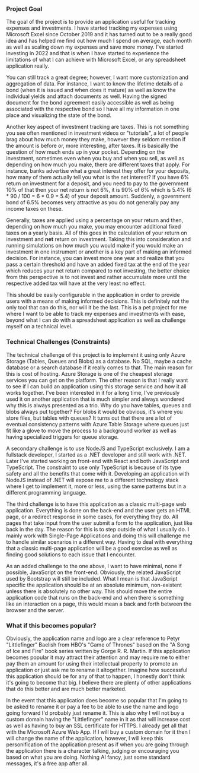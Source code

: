 ### Project Goal

The goal of the project is to provide an application useful for tracking expenses and investments. I have started tracking my expenses using Microsoft Excel since October 2019 and it has turned out to be a really good idea and has helped me find out how much I spend on average, each month as well as scaling down my expenses and save more money. I've started investing in 2022 and that is when I have started to experience the limitations of what I can achieve with Microsoft Excel, or any spreadsheet application really.

You can still track a great degree; however, I want more customization and aggregation of data. For instance, I want to know the lifetime details of a bond (when it is issued and when does it mature) as well as know the individual yields and attach documents as well. Having the signed document for the bond agreement easily accessible as well as being associated with the respective bond so I have all my information in one place and visualizing the state of the bond.

Another key aspect of investment tracking are taxes. This is not something you see often mentioned in investment videos or "tutorials", a lot of people brag about how much money they make, however they seldom mention if the amount is before or, more interesting, after taxes. It is basically the question of how much ends up in your pocket. Depending on the investment, sometimes even when you buy and when you sell, as well as depending on how much you make, there are different taxes that apply. For instance, banks advertise what a great interest they offer for your deposits, how many of them actually tell you what is the net interest? If you have 6% return on investment for a deposit, and you need to pay to the government 10% of that then your net return is not 6%, it is 90% of 6% which is 5.4% (6 * 90 / 100 = 6 * 0.9 = 5.4) of your deposit amount. Suddenly, a government bond of 6.5% becomes very attractive as you do not generally pay any income taxes on these.

Generally, taxes are applied using a percentage on your return and then, depending on how much you make, you may encounter additional fixed taxes on a yearly basis. All of this goes in the calculation of your return on investment and **net** return on investment. Taking this into consideration and running simulations on how much you would make if you would make an investment in one instrument or another is a key part of making an informed decision. For instance, you can invest more one year and realize that you pass a certain threshold and have an added fixed tax at the end of the year which reduces your net return compared to not investing, the better choice from this perspective is to not invest and rather accumulate more until the respective added tax will have at the very least no effect.

This should be easily configurable in the application in order to provide users with a means of making informed decisions. This is definitely not the only tool that can do this, nor will it be the last. This is a pet project for me where I want to be able to track my expenses and investments with ease, beyond what I can do with a spreadsheet application as well as challenge myself on a technical level.

### Technical Challenges (Constraints)

The technical challenge of this project is to implement it using only Azure Storage (Tables, Queues and Blobs) as a database. No SQL, maybe a cache database or a search database if it really comes to that. The main reason for this is cost of hosting. Azure Storage is one of the cheapest storage services you can get on the platform. The other reason is that I really want to see if I can build an application using this storage service and how it all works together. I've been interested in it for a long time, I've previously used it on another application that is much simpler and always wondered why this is always presented as a trio. Why do you have tables, queues and blobs always put together? For blobs it would be obvious, it's where you store files, but tables with queues? It turns out that there are a lot of eventual consistency patterns with Azure Table Storage where queues just fit like a glove to move the process to a background worker as well as having specialized triggers for queue storage.

A secondary challenge is to use NodeJS and TypeScript exclusively. I am a fullstack developer, I started as a .NET developer and still work with .NET. Later I've started working on front-end with React and both JavaScript and TypeScript. The constraint to use only TypeScript is because of its type safety and all the benefits that come with it. Developing an application with NodeJS instead of .NET will expose me to a different technology stack where I get to implement it, more or less, using the same patterns but in a different programming language.

The third challenge is to have this application as a classic multi-page web application. Everything is done on the back-end and the user gets an HTML page, or a redirect response in some cases, for everything they do. All pages that take input from the user submit a form to the application, just like back in the day. The reason for this is to step outside of what I usually do. I mainly work with Single-Page Applications and doing this will challenge me to handle similar scenarios in a different way. Having to deal with everything that a classic multi-page application will be a good exercise as well as finding good solutions to each issue that I encounter.

As an added challenge to the one above, I want to have minimal, none if possible, JavaScript on the front-end. Obviously, the related JavaScript used by Bootstrap will still be included. What I mean is that JavaScript specific the application should be at an absolute minimum, non-existent unless there is absolutely no other way. This should move the entire application code that runs on the back-end and when there is something like an interaction on a page, this would mean a back and forth between the browser and the server.

### What if this becomes popular?

Obviously, the application name and logo are a clear reference to Petyr "Littlefinger" Baelish from HBO's "Game of Thrones" based on the "A Song of Ice and Fire" book series written by Gorge R. R. Martin. If this application becomes popular it may attract their attention and may require me to either pay them an amount for using their intellectual property to promote an application or just ask me to rename it altogether. Imagine how successful this application should be for any of that to happen, I honestly don't think it's going to become that big. I believe there are plenty of other applications that do this better and are much better marketed.

In the event that this application does become so popular that I'm going to be asked to rename it or pay a fee to be able to use the name and logo going forward I'd probably just rename it. This is also why I will not buy a custom domain having the "Littlefinger" name in it as that will increase cost as well as having to buy an SSL certificate for HTTPS. I already get all that with the Microsoft Azure Web App. If I will buy a custom domain for it then I will change the name of the application, however, I will keep this personification of the application present as if when you are going through the application there is a character talking, judging or encouraging you based on what you are doing. Nothing AI fancy, just some standard messages, it's a free app after all.